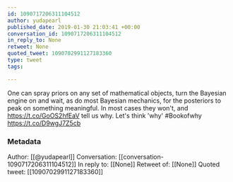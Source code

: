 ```yaml
---
id: 1090717206311104512
author: yudapearl
published_date: 2019-01-30 21:03:41 +00:00
conversation_id: 1090717206311104512
in_reply_to: None
retweet: None
quoted_tweet: 1090702991127183360
type: tweet
tags:

---
```


One can spray priors on any set of mathematical objects, turn the Bayesian engine on and wait, as do most Bayesian mechanics, for the posteriors to peak on something meaningful. In most cases they won't, and https://t.co/GoOS2hfEaV tell us why. Let's think 'why' #Bookofwhy https://t.co/D9wgJ7Z5cb

### Metadata

Author: [[@yudapearl]]
Conversation: [[conversation-1090717206311104512]]
In reply to: [[None]]
Retweet of: [[None]]
Quoted tweet: [[1090702991127183360]]
